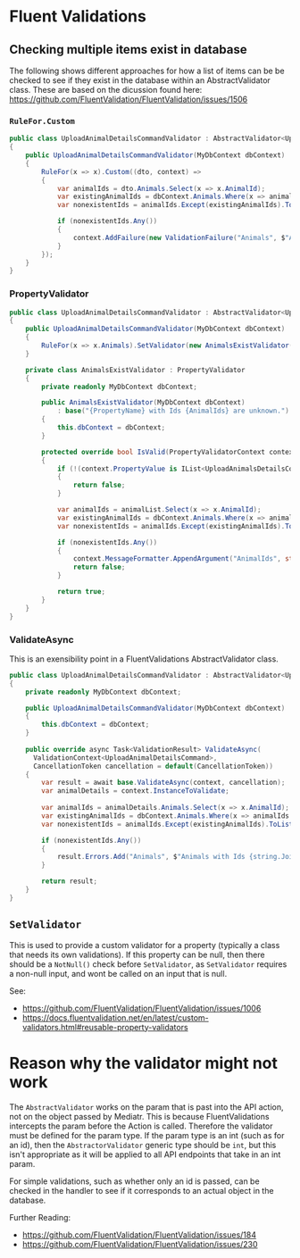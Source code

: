 # Fluent Validations

## Checking multiple items exist in database
The following shows different approaches for how a list of items can be be checked to see if they exist in the database within an AbstractValidator class.
These are based on the dicussion found here: https://github.com/FluentValidation/FluentValidation/issues/1506

### `RuleFor.Custom`
```c#
public class UploadAnimalDetailsCommandValidator : AbstractValidator<UploadAnimalDetailsCommand>
{
    public UploadAnimalDetailsCommandValidator(MyDbContext dbContext)
    {
        RuleFor(x => x).Custom((dto, context) =>
        {
            var animalIds = dto.Animals.Select(x => x.AnimalId);
            var existingAnimalIds = dbContext.Animals.Where(x => animalIds.Contains(x.Id)).ToList();
            var nonexistentIds = animalIds.Except(existingAnimalIds).ToList();

            if (nonexistentIds.Any())
            {
                context.AddFailure(new ValidationFailure("Animals", $"Animals with Ids {string.Join(", ", nonexistentIds)} are unknown."));
            }
        });
    }
}
```

### PropertyValidator
```c#
public class UploadAnimalDetailsCommandValidator : AbstractValidator<UploadAnimalDetailsCommand>
{
    public UploadAnimalDetailsCommandValidator(MyDbContext dbContext)
    {
        RuleFor(x => x.Animals).SetValidator(new AnimalsExistValidator(dbContext));
    }

    private class AnimalsExistValidator : PropertyValidator
    {
        private readonly MyDbContext dbContext;

        public AnimalsExistValidator(MyDbContext dbContext)
            : base("{PropertyName} with Ids {AnimalIds} are unknown.")
        {
            this.dbContext = dbContext;
        }

        protected override bool IsValid(PropertyValidatorContext context)
        {
            if (!(context.PropertyValue is IList<UploadAnimalsDetailsCommand> animalList))
            {
                return false;
            }

            var animalIds = animalList.Select(x => x.AnimalId);
            var existingAnimalIds = dbContext.Animals.Where(x => animalIds.Contains(x.Id)).Select(x => x.Id);
            var nonexistentIds = animalIds.Except(existingAnimalIds).ToList();

            if (nonexistentIds.Any())
            {
                context.MessageFormatter.AppendArgument("AnimalIds", string.Join(", ", nonexistentIds));
                return false;
            }

            return true;
        }
    }
}
```

### ValidateAsync
This is an exensibility point in a FluentValidations AbstractValidator class.
```c#
public class UploadAnimalDetailsCommandValidator : AbstractValidator<UploadAnimalDetailsCommand>
{
    private readonly MyDbContext dbContext;

    public UploadAnimalDetailsCommandValidator(MyDbContext dbContext)
    {
        this.dbContext = dbContext;
    }
    
    public override async Task<ValidationResult> ValidateAsync(
      ValidationContext<UploadAnimalDetailsCommand>,
      CancellationToken cancellation = default(CancellationToken))
    {
        var result = await base.ValidateAsync(context, cancellation);
        var animalDetails = context.InstanceToValidate;
        
        var animalIds = animalDetails.Animals.Select(x => x.AnimalId);
        var existingAnimalIds = dbContext.Animals.Where(x => animalIds.Contains(x.Id)).ToList();
        var nonexistentIds = animalIds.Except(existingAnimalIds).ToList();

        if (nonexistentIds.Any())
        {
            result.Errors.Add("Animals", $"Animals with Ids {string.Join(", ", nonexistentIds)} are unknown.");
        }

        return result;
    } 
}
```

## `SetValidator`
This is used to provide a custom validator for a property (typically a class that needs its own validations). If this property can be null, then there should be a `NotNull()` check before `SetValidator`, as `SetValidator` requires a non-null input, and wont be called on an input that is null.

See:
 - https://github.com/FluentValidation/FluentValidation/issues/1006
 - https://docs.fluentvalidation.net/en/latest/custom-validators.html#reusable-property-validators

# Reason why the validator might not work
The `AbstractValidator` works on the param that is past into the API action, not on the object passed by Mediatr. This is because FluentValidations intercepts the param before the Action is called. Therefore the validator must be defined for the param type. If the param type is an int (such as for an id), then the `AbstractorValidator` generic type should be `int`, but this isn't appropriate as it will be applied to all API endpoints that take in an int param.

For simple validations, such as whether only an id is passed, can be checked in the handler to see if it corresponds to an actual object in the database.

Further Reading:
 - https://github.com/FluentValidation/FluentValidation/issues/184
 - https://github.com/FluentValidation/FluentValidation/issues/230
 
